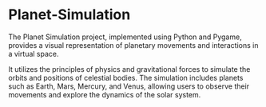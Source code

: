 # Planet-Simulation

<p>The Planet Simulation project, implemented using Python and Pygame, provides a visual representation of planetary movements and interactions in a virtual space.</p>
<p>It utilizes the principles of physics and gravitational forces to simulate the orbits and positions of celestial bodies. The simulation includes planets such as Earth, Mars, Mercury, and Venus, allowing users to observe their movements and explore the dynamics of the solar system.</p>
